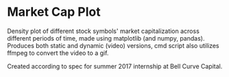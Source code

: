 # Market Cap Plot

Density plot of different stock symbols' market capitalization across different periods of time, made using matplotlib (and numpy, pandas).  Produces both static and dynamic (video) versions, cmd script also utilizes ffmpeg to convert the video to a gif.

Created according to spec for summer 2017 internship at Bell Curve Capital.
